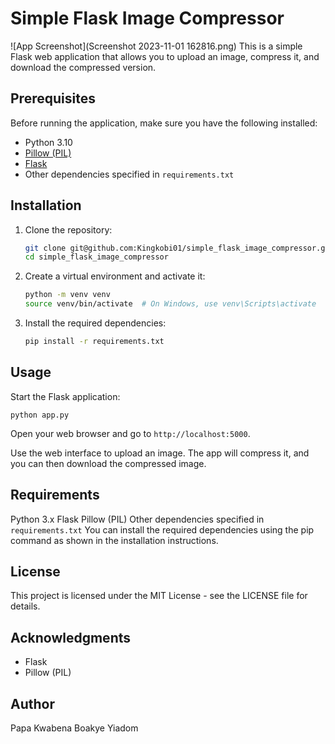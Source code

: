 # Simple Flask Image Compressor


![App Screenshot](Screenshot 2023-11-01 162816.png)
This is a simple Flask web application that allows you to upload an image, compress it, and download the compressed version.

## Prerequisites

Before running the application, make sure you have the following installed:

- Python 3.10
- [Pillow (PIL)](https://pillow.readthedocs.io/en/stable/)
- [Flask](https://flask.palletsprojects.com/en/2.0.x/)
- Other dependencies specified in `requirements.txt`

## Installation

1. Clone the repository:

   ```bash
   git clone git@github.com:Kingkobi01/simple_flask_image_compressor.git
   cd simple_flask_image_compressor
   ```

2. Create a virtual environment and activate it:

   ```bash
   python -m venv venv
   source venv/bin/activate  # On Windows, use venv\Scripts\activate
   ```

3. Install the required dependencies:
   ``` bash
   pip install -r requirements.txt
   ```

## Usage
Start the Flask application:

```shell
python app.py
```

Open your web browser and go to `http://localhost:5000`.

Use the web interface to upload an image. The app will compress it, and you can then download the compressed image.

## Requirements
Python 3.x
Flask
Pillow (PIL)
Other dependencies specified in `requirements.txt`
You can install the required dependencies using the pip command as shown in the installation instructions.

## License
This project is licensed under the MIT License - see the LICENSE file for details.

## Acknowledgments
* Flask
* Pillow (PIL)

## Author
Papa Kwabena Boakye Yiadom
